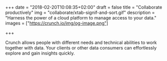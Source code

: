 +++
date = "2018-02-20T10:08:35+02:00"
draft = false
title = "Collaborate productively"
img = "collaborate/xtab-signif-and-sort.gif"
description = "Harness the power of a cloud platform to manage access to your data."
images = ["https://crunch.io/img/og-image.png"]

+++

Crunch allows people with different needs and technical abilities to work together with data. Your clients or other data consumers can effortlessly explore and gain insights quickly.

